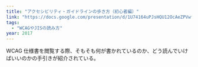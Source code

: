 ```yaml
---
title: "アクセシビリティ・ガイドラインの歩き方（初心者編）"
link: "https://docs.google.com/presentation/d/1U74164uPJsHQU12OcAeZPVwfwCzAWJy6hSPZyCxG8kM/edit?usp=sharing"
tags:
  - "WCAGやJISの読み方"
year: 2017
---
```


WCAG 仕様書を閲覧する際、そもそも何が書かれているのか、どう読んでいけばいいのかの手引きが紹介されている。
